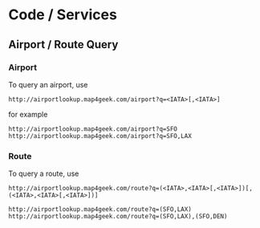 Code / Services
===============










Airport / Route Query
---------------------

### Airport

To query an airport, use

    http://airportlookup.map4geek.com/airport?q=<IATA>[,<IATA>]

for example

    http://airportlookup.map4geek.com/airport?q=SFO
    http://airportlookup.map4geek.com/airport?q=SFO,LAX

### Route

To query a route, use

    http://airportlookup.map4geek.com/route?q=(<IATA>,<IATA>[,<IATA>])[,(<IATA>,<IATA>[,<IATA>])]

    http://airportlookup.map4geek.com/route?q=(SFO,LAX)
    http://airportlookup.map4geek.com/route?q=(SFO,LAX),(SFO,DEN)